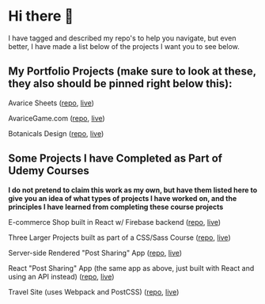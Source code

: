 # Hi there 👋

I have tagged and described my repo's to help you navigate, but even better, I have made a list below of the projects I want you to see below.

## My Portfolio Projects (make sure to look at these, they also should be pinned right below this):

Avarice Sheets ([repo](https://github.com/avaricegame/avarice-sheets), [live](https://avarice-sheets.netlify.app/))

AvariceGame.com ([repo](https://github.com/avaricegame/avarice-website), [live](https://avarice-website.vercel.app/))

Botanicals Design ([repo](https://github.com/botanicals/botanicalsdesign), [live](https://botanicalsdesign.netlify.app/))


## Some Projects I have Completed as Part of Udemy Courses

**I do not pretend to claim this work as my own, but have them listed here to give you an idea of what types of projects I have worked on, and the principles I have learned from completing these course projects**

E-commerce Shop built in React w/ Firebase backend ([repo](https://github.com/talonmd/react-ecommerce), [live](https://react-ecommerce-talon.herokuapp.com/))

Three Larger Projects built as part of a CSS/Sass Course ([repo](https://github.com/talonmd/css-sass-class), [live](https://talonmd.github.io/css-sass-class/))

Server-side Rendered "Post Sharing" App ([repo](https://github.com/talonmd/complex-node-app), [live](https://nodeexpressappforcourse.herokuapp.com/))

React "Post Sharing" App (the same app as above, just built with React and using an API instead) ([repo](https://github.com/talonmd/complex-react-app), [live](https://complex-react-app.netlify.app/))

Travel Site (uses Webpack and PostCSS) ([repo](https://github.com/talonmd/travel-site), [live](https://travel-site-project.netlify.app/))

<!--
**talonmd/talonmd** is a ✨ _special_ ✨ repository because its `README.md` (this file) appears on your GitHub profile.

Here are some ideas to get you started:

- 🔭 I’m currently working on ...
- 🌱 I’m currently learning ...
- 👯 I’m looking to collaborate on ...
- 🤔 I’m looking for help with ...
- 💬 Ask me about ...
- 📫 How to reach me: ...
- 😄 Pronouns: ...
- ⚡ Fun fact: ...
-->
